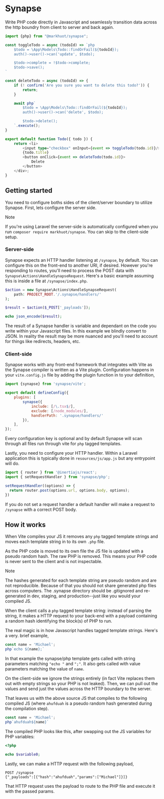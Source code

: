 Synapse
====

Write PHP code directly in Javascript and seamlessly transition data across the http boundry from client to server and back again.

```ts
import {php} from "@markhuot/synapse";

const toggleTodo = async (todoId) => `php
    $todo = \App\Models\Todo::findOrFail(${todoId});
    auth()->user()->can('update', $todo);

    $todo->complete = !$todo->complete;
    $todo->save();
`

const deleteTodo = async (todoId) => {
    if (! confirm('Are you sure you want to delete this todo?')) {
        return;
    }

    await php`
        $todo = \App\Models\Todo::findOrFail(${todoId});
        auth()->user()->can('delete', $todo);

        $todo->delete();
    `.execute();
}

export default function Todo({ todo }) {
    return <li>
        <input type="checkbox" onInput={event => toggleTodo(todo.id)}/>
        {todo.title}
        <button onClick={event => deleteTodo(todo.id)}>
            Delete
        </button>
    </div>;
}
```

Getting started
---

You need to configure boths sides of the client/server boundary to utilize Synapse. First, lets configure the server side.

> [!NOTE]
> If you're using Laravel the server-side is automatically configured when you run `composer require markhuot/synapse`. You can skip to the client-side setup.

### Server-side

Synapse expects an HTTP handler listening at `/synapse`, by default. You can configure this on the front-end to another URI, if desired. However you're responding to routes, you'll need to process the POST data with `Synapse\Actions\HandleSynapseRequest`. Here's a basic example assuming this is inside a file at `/synapse/index.php`.

```php
$action = new Synapse\Actions\HandleSynapseRequest(
    path: PROJECT_ROOT.'/.synapse/handlers/'
);

$result = $action($_POST['_payloads']);

echo json_encode($result);
```

The result of a Synapse handler is variable and dependant on the code you write within your Javascript files. In this example we blindly convert to JSON. In reality the result may be more nuanced and you'll need to account for things like redirects, headers, etc.

### Client-side

Synapse works with any front-end framework that integrates with Vite as the Synapse compiler is written as a Vite plugin. Configuration happens in your `vite.config.js` file by adding the plugin function in to your definition,

```js
import {synapse} from 'synapse/vite';

export default defineConfig({
    plugins: [
        synapse({
            include: [/\.tsx$/],
            exclude: [/node_modules/],
            handlerPath: '.synapse/handlers/'
        }),
    ],
});
```

Every configuration key is optional and by default Synapse will scan through all files run through vite for `php` tagged templates.

Lastly, you need to configure your HTTP handler. Within a Laravel application this is typically done in `resources/js/app.js` but any entrypoint will do.

```js
import { router } from '@inertiajs/react';
import { setRequestHandler } from 'synapse/php';

setRequestHandler((options) => {
  return router.post(options.url, options.body, options);
})
```

If you do not set a request handler a default handler will make a request to `/synapse` with a correct POST body.

## How it works

When Vite compiles your JS it removes any `php` tagged template strings and moves each template string in to its own `.php` file.

As the PHP code is moved to its own file the JS file is updated with a pseudo random hash. The raw PHP is removed. This means your PHP code is never sent to the client and is not inspectable.

> [!NOTE]
> The hashes generated for each template string are pseudo random and are not reproducible. Because of that you should not share generated php files across computers. The .synapse directory should be .gitignored and re-generated in dev, staging, and production--just like you would your compiled JS.

When the client calls a `php` tagged template string: instead of parsing the string, it makes a HTTP request to your back-end with a payload containing a random hash identifying the block(s) of PHP to run.

The real magic is in how Javascript handles tagged template strings. Here's a very. brief example,

```js
const name = 'Michael';
php`echo ${name};`
```

In that example the synapse/php template gets called with string parameters matching `"echo "` and `";"`. It also gets called with value parameters matching the value of `name`.

On the client-side we ignore the strings entirely (in fact Vite replaces them out with empty strings so your PHP is not leaked). Then, we can pull out the values and send just the values across the HTTP boundary to the server.

That leaves us with the above source JS that compiles to the following compiled JS (where `ahufduah` is a pseudo random hash generated during the compilation step).

```js
const name = 'Michael';
php`ahufduah${name}`
```

The compiled PHP looks like this, after swapping out the JS variables for PHP variables:

```php
<?php

echo $variable0;
```

Lastly, we can make a HTTP request with the following payload,

```http
POST /synapse
{"_payloads":[{"hash":"ahufduah","params":["Michael"]}]}
```

That HTTP request uses the payload to route to the PHP file and execute it with the passed params.
